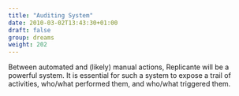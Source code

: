 ```yaml
---
title: "Auditing System"
date: 2010-03-02T13:43:30+01:00
draft: false
group: dreams
weight: 202
---
```


Between automated and (likely) manual actions, Replicante will be a powerful system.
It is essential for such a system to expose a trail of activities, who/what performed them,
and who/what triggered them.
